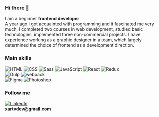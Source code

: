### Hi there 👋
I am a beginner __frontend developer__  
A year ago I got acquainted with programming and it fascinated me very much, I completed two courses in web development, studied basic technologies, implemented three non-commercial projects. I have experience working as a graphic designer in a team, which largely determined the choice of frontend as a development direction.

### __Main skills__

![HTML](https://img.shields.io/badge/HTML-090909?style=for-the-badge&logo=html5) ![CSS](https://img.shields.io/badge/CSS-090909?style=for-the-badge&logo=CSS3) ![Sass](https://img.shields.io/badge/Sass\/Scss-090909?style=for-the-badge&logo=Sass) ![JavaScript](https://img.shields.io/badge/JavaScript-090909?style=for-the-badge&logo=JavaScript) ![React](https://img.shields.io/badge/React-090909?style=for-the-badge&logo=React) ![Redux](https://img.shields.io/badge/Redux-090909?style=for-the-badge&logo=Redux)  
![Gulp](https://img.shields.io/badge/Gulp-090909?style=for-the-badge&logo=Gulp) ![webpack](https://img.shields.io/badge/webpack-090909?style=for-the-badge&logo=webpack)  
![Figma](https://img.shields.io/badge/Figma-090909?style=for-the-badge&logo=Figma) ![Photoshop](https://img.shields.io/badge/Photoshop-090909?style=for-the-badge&logo=AdobePhotoshop)

### Follow me
[![LinkedIn](https://img.shields.io/badge/LinkedIn-090909?style=for-the-badge&logo=LinkedIn)](https://www.linkedin.com/in/xartv/)  
__xartvdev@gmail.com__
